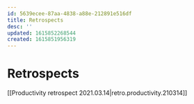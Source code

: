 ```yaml
---
id: 5639ecee-87aa-4838-a88e-212891e516df
title: Retrospects
desc: ''
updated: 1615852268544
created: 1615851956319
---
```

# Retrospects

[[Productivity retrospect 2021.03.14|retro.productivity.210314]]

